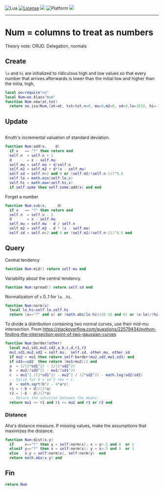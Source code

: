 
<img alt="Lua" src="https://img.shields.io/badge/lua-v5.4-blue">&nbsp;<a 
href="https://github.com/timm/keys/blob/master/LICENSE.md"><img
alt="License" src="https://img.shields.io/badge/license-unlicense-red"></a> <img
src="https://img.shields.io/badge/purpose-ai%20,%20se-blueviolet"> <img
alt="Platform" src="https://img.shields.io/badge/platform-osx%20,%20linux-lightgrey"> <a
href="https://github.com/timm/keys/actions"><img
src="https://github.com/rezons/rezons.github.io/actions/workflows/tests.yml/badge.svg"></a>

<hr>

# Num = columns to treat as numbers
Theory note: CRUD. Delegation, normals
## Create
`lo` and  `hi` are initialized to ridiculous high and  low values
so that  every number that arrives afterwards is lower than
the initial low and higher than the initia, high,

```lua
local oo=require"oo"
local Num=oo.klass"Num"
function Num.new(at,txt) 
  return oo.isa(Num,{at=at, txt=txt,n=0, mu=0,m2=0, sd=0,lo=1E32, hi=-1E32}) end
```
## Update

```lua
```
Knuth's incremental valuation  of  standard deviation.

```lua
function Num:add(x,    d)
  if x   == "?" then return end
  self.n  = self.n + 1
  d       = x - self.mu
  self.mu = self.mu + d/self.n
  self.m2 = self.m2 + d*(x - self.mu)
  self.sd = self.n<2 and 0 or (self.m2/(self.n-1))^0.5 
  self.lo = math.min(self.lo,x)
  self.hi = math.max(self.hi,x) 
  if self.some then self.some:add(x) end end
```
Forget a number

```lua
function Num:sub(x,     d)
  if x   == "?" then return end
  self.n  = self.n - 1
  d       = x - self.mu
  self.mu = self.mu - d / self.n
  self.m2 = self.m2 - d * (x - self.mu) 
  self.sd = self.n<2 and 0 or (self.m2/(self.n-1))^0.5 end 
```
## Query
Central tendency

```lua
function Num:mid() return self.mu end
```
Variability about the central tendency.

```lua
function Num:spread() return self.sd end
```
Normalization of `x` 0..1 for `lo..hi`.

```lua
function Num:norm(x)
  local lo,hi=self.lo,self.hi
  return (x=="?" and x) or (math.abs(lo-hi)<1E-32 and 0) or (x-lo)/(hi-lo) end  
```
To divide a distribution containing two normal curves,
use their mid-mu intersection.
From https://stackoverflow.com/questions/22579434/python-finding-the-intersection-point-of-two-gaussian-curves

```lua
function Num:border(other)
  local mu1,sd1,mu2,sd2,a,b,c,d,r1,r2
  mu1,sd1,mu2,sd2 = self.mu,  self.sd, other.mu, other.sd
  if mu2 < mu1 then return self:border(mu2,sd2,mu1,sd1) end
  if sd1==sd2  then return (mu1+mu2)/2 end
  a  = 1/(2*sd1^2) - 1/(2*sd2^2)
  b  = mu2/(sd2^2) - mu1/(sd1^2)
  c  = mu1^2 /(2*sd1^2) - mu2^2 / (2*sd2^2) - math.log(sd2/sd1)
  -- Solve for 0 = ax^2 +bx + c. 
  d  = math.sqrt(b^2 - 4*a*c)
  r1 = (-b + d)/(2*a)
  r2 = (-b - d)/(2*a)
  -- Return the solution between the means.
  return mu1 <= r1 and r1 <= mu2 and r1 or r2 end
```
### Distance
Aha's distance measure. If missing values, make the assumptions
that maximizes the distance.

```lua
function Num:dist(x,y)
  if     x=="?" then y = self:norm(x); x = y>.5 and 0  or 1
  elseif y=="?" then x = self:norm(x); y = x>.5 and 0  or 1
  else   x,y = self:norm(x), self:norm(y)  end
  return math.abs(x-y) end
```
## Fin

```lua
return Num
```
